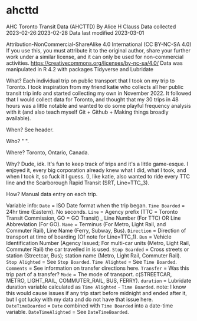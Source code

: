 # ahcttd
AHC Toronto Transit Data (AHCTTD) 
By Alice H Clauss
Data collected 2023-02-26:2023-02-28 
Data last modified 2023-03-01 

Attribution-NonCommercial-ShareAlike 4.0 International (CC BY-NC-SA 4.0) 
	If you use this, you must attribute it to the original author, share your further work under a similar license, and it can only be used for non-commercial activities. 
	https://creativecommons.org/licenses/by-nc-sa/4.0/ 
Data was manipulated in R 4.2 with packages Tidyverse and Lubridate 

What?
	Each individual trip on public transport that I took on my trip to Toronto. I took inspiration from my friend katie who collects all her public transit trip info and started collecting my own in November 2022. It followed that I would collect data for Toronto, and thought that my 30 trips in 48 hours was a little notable and wanted to do some playful frequency analysis with it (and also teach myself Git + Github + Making things broadly available).
	
When?
	See header.
	
Who?
	" ".
	
Where?
	Toronto, Ontario, Canada.

Why? 
	Dude, idk. It's fun to keep track of trips and it's a little game-esque. I enjoyed it, every big corporation already knew what I did, what I took, and when I took it, so fuck it I guess. (I, like katie, also wanted to ride every TTC line and the Scarborough Rapid Transit (SRT, Line=TTC_3).
	
How?
	Manual data entry on each trip.

Variable info: 
`Date` <date> = ISO Date format when the trip began.
`Time Boarded` <time> = 24hr time (Eastern). No seconds. 
`Line` <chr> = Agency prefix (TTC = Toronto Transit Commission, GO = GO Transit) _ Line Number (For TTC) OR Line Abbreviation (For GO).
`Name` <chr> = Terminus (For Metro, Light Rail, and Commuter Rail), Line Name (Ferry, Subway, Bus).
`Direction` <chr> = Direction of transport at time of boarding (Of note for Line=TTC_1).
`Bus` <chr> = Vehicle Identification Number (Agency Issued; For multi-car units (Metro, Light Rail, Commuter Rail) the car travelled in is used.
`Stop Boarded` <chr> = Cross streets or station (Streetcar, Bus); station name (Metro, Light Rail, Commuter Rail).
`Stop Alighted` <chr> = See `Stop Boarded`.
`Time Alighted` <time> = See `Time Boarded`.
`Comments` <chr> = See information on transfer directions here.
`Transfer` <lgl> = Was this trip part of a transfer?
`Mode` <chr> = The mode of transport. c(STREETCAR, METRO, LIGHT_RAIL, COMMUTER_RAIL, BUS, FERRY).
`duration` <drtn> = Lubridate duration variable calculated as `Time Alighted` - `Time Boarded`.
	note: I know this would cause issues if any trip start before midnight and ended after it, but I got lucky with my data and do not have that issue here.
`DateTimeBoarded` <dttm> = `Date` combined with `Time Boarded` into a date-time variable. 
`DateTimeAlighted` <dttm> = See `DateTimeBoarded`.
